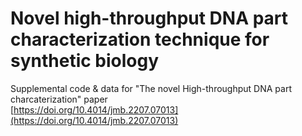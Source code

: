 # Novel high-throughput DNA part characterization technique for synthetic biology


Supplemental code & data for "The novel High-throughput DNA part charcaterization" paper  
[https://doi.org/10.4014/jmb.2207.07013](https://doi.org/10.4014/jmb.2207.07013)
